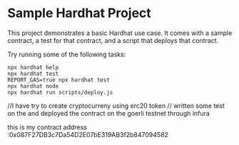 # Sample Hardhat Project

This project demonstrates a basic Hardhat use case. It comes with a sample contract, a test for that contract, and a script that deploys that contract.

Try running some of the following tasks:

```shell
npx hardhat help
npx hardhat test
REPORT_GAS=true npx hardhat test
npx hardhat node
npx hardhat run scripts/deploy.js
```

//I have try to create cryptocurreny using erc20 token
// written some test on the and deployed the contract on the goerli testnet through infura

this is my contract address :0x087F27DB3c7Da54D2E07bE319AB3f2b847094582
